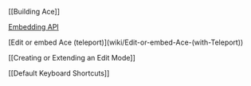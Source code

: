 [[Building Ace]]

[Embedding API](wiki/Embedding---API)

[Edit or embed Ace (teleport)](wiki/Edit-or-embed-Ace-(with-Teleport\))

[[Creating or Extending an Edit Mode]]

[[Default Keyboard Shortcuts]]